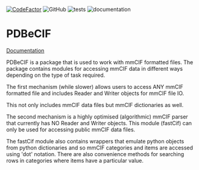 [![CodeFactor](https://www.codefactor.io/repository/github/pdbeurope/pdbecif/badge/dev)](https://www.codefactor.io/repository/github/pdbeurope/pdbecif/overview/master) ![GitHub](https://img.shields.io/github/license/pdbeurope/pdbecif) ![tests](https://github.com/PDBeurope/pdbecif/workflows/pdbecif%20tests/badge.svg) ![documentation](https://github.com/PDBeurope/pdbecif/workflows/pdbecif%20documentation/badge.svg)
# PDBeCIF

[Documentation](https://pdbeurope.github.io/pdbecif/)

PDBeCIF is a package that is used to work with mmCIF formatted files. The package
contains modules for accessing mmCIF data in different ways depending
on the type of task required.

The first mechanism (while slower) allows users to access ANY mmCIF formatted
file and includes Reader and Writer objects for mmCIF file IO.

This not only includes mmCIF data files but mmCIF dictionaries as well.

The second mechanism is a highly optimised (algorithmic) mmCIF parser that
currently has NO Reader and Writer objects. This module (fastCif) can only be
used for accessing public mmCIF data files.

The fastCif module also contains wrappers that emulate python objects from
python dictionaries and so mmCIF categories and items are accessed using 'dot'
notation. There are also convenience methods for searching rows in categories
where items have a particular value.
